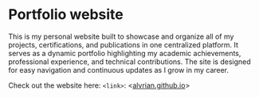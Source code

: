 # Portfolio website

This is my personal website built to showcase and organize all of my projects, certifications, and publications in one centralized platform. It serves as a dynamic portfolio highlighting my academic achievements, professional experience, and technical contributions. The site is designed for easy navigation and continuous updates as I grow in my career.


Check out the website here: `<link>`: <[alvrian.github.io](https://alvrian.github.io/)>
